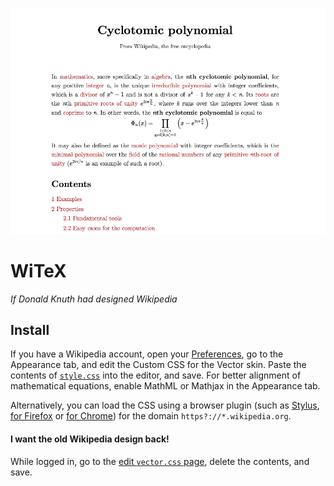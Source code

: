 
![WiTeX screenshot](https://raw.githubusercontent.com/AndrewBelt/WiTeX/master/screenshot.png)

# WiTeX
*If Donald Knuth had designed Wikipedia*

## Install
If you have a Wikipedia account, open your [Preferences](https://en.wikipedia.org/wiki/Special:Preferences), go to the Appearance tab, and edit the Custom CSS for the Vector skin.
Paste the contents of [`style.css`](https://raw.githubusercontent.com/AndrewBelt/WiTeX/master/style.css) into the editor, and save.
For better alignment of mathematical equations, enable MathML or Mathjax in the Appearance tab.

Alternatively, you can load the CSS using a browser plugin (such as [Stylus](https://github.com/openstyles/stylus), [for Firefox](https://addons.mozilla.org/firefox/addon/styl-us/) or [for Chrome](https://chrome.google.com/webstore/detail/stylus/clngdbkpkpeebahjckkjfobafhncgmne)) for the domain `https?://*.wikipedia.org`.


#### I want the old Wikipedia design back!
While logged in, go to the [edit `vector.css` page](https://en.wikipedia.org/w/index.php?title=Special:MyPage/vector.css&action=edit), delete the contents, and save.
